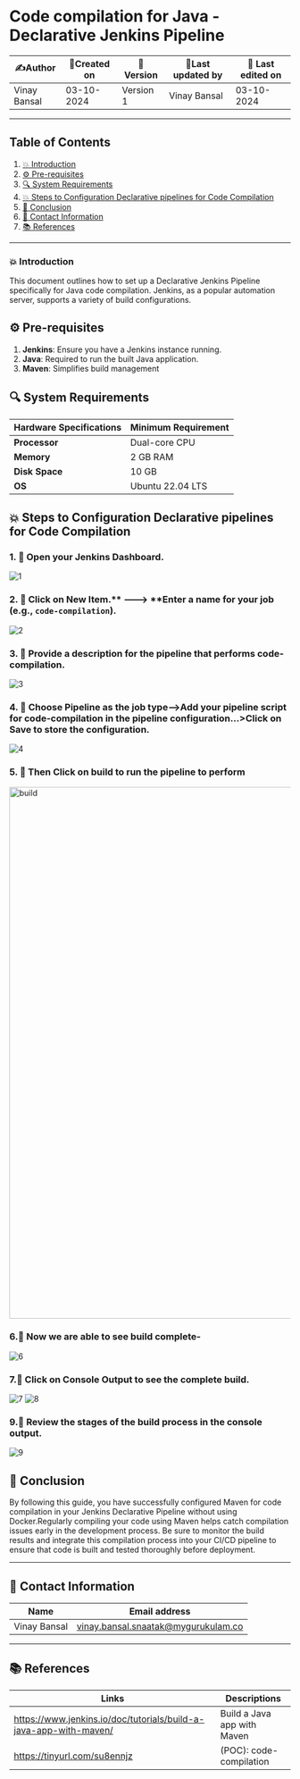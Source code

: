 
# Code compilation for Java - Declarative Jenkins Pipeline  


| ✍️Author      | 📅Created on  |📌 Version    | 📝Last updated by |📅 Last edited on |
|-------------|-------------|------------|-----------------|----------------|
| Vinay Bansal | 03-10-2024  | Version 1  | Vinay Bansal    | 03-10-2024     |

---
## Table of Contents
1. [💥 Introduction](#-introduction)
2. [⚙ Pre-requisites](#-pre-requisites)
3. [🔍 System Requirements](#-system-requirements)
4. [💥 Steps to Configuration Declarative pipelines for Code Compilation](#-steps-to-configuration-declarative-pipelines-for-code-compilation)
5. [📛 Conclusion](#-conclusion)
6. [📧 Contact Information](#-contact-information)
7. [📚 References](#-references)

---
### 💥 Introduction
This document outlines how to set up a Declarative Jenkins Pipeline specifically for Java code compilation. Jenkins, as a popular automation server, supports a variety of build configurations.


## ⚙ Pre-requisites
1. **Jenkins**: Ensure you have a Jenkins instance running.
2. **Java**: Required to run the built Java application.
3. **Maven**: Simplifies build management

## 🔍 System Requirements
| Hardware Specifications | Minimum Requirement  |
|-------------------|---------------------------|
| **Processor**     | Dual-core CPU             | 
| **Memory**        | 2 GB RAM                  | 
| **Disk Space**    | 10 GB                      | 
| **OS**            |Ubuntu 22.04 LTS           |


## 💥 Steps to Configuration Declarative pipelines for Code Compilation

### 1. 🚀 Open your Jenkins Dashboard.
![1](https://github.com/user-attachments/assets/59bb5e6e-68e1-4d41-8147-cd7acceeb2d8)

### 2. 🚀 Click on **New Item**.** ---> **Enter a name for your job (e.g., `code-compilation`).
![2](https://github.com/user-attachments/assets/2621f7b3-9ff8-42c6-b1f8-cb5e75387db5)

### 3. 🚀 Provide a description for the pipeline that performs code-compilation.
![3](https://github.com/user-attachments/assets/4cce2993-aeb1-469c-b97c-e3b644c3bf41)

### 4. 🚀 Choose Pipeline as the job type-->Add your pipeline script for code-compilation in the pipeline configuration...>Click on Save to store the configuration.
![4](https://github.com/user-attachments/assets/86687d99-016f-4ec7-9132-addffb296fcd)



### 5. 🚀 Then Click on build to run the pipeline to perform
<img width="952" alt="build" src="https://github.com/user-attachments/assets/8e0b140e-3cb9-4b40-babd-75fb6963a653">

### 6.🚀 Now we are able to see build complete-
![6](https://github.com/user-attachments/assets/edc403b0-0e63-4aca-8ce9-aa7ec6a5fe6c)

### 7.🚀 Click on Console Output to see the complete build.
![7](https://github.com/user-attachments/assets/e03d8595-d089-4a88-b812-6f1f75ca8d39)
![8](https://github.com/user-attachments/assets/154334b8-c48a-4fa4-a9b8-460e021c7682)




### 9.🚀 Review the stages of the build process in the console output.
![9](https://github.com/user-attachments/assets/6ea6223c-57c6-4888-83e9-eff267caf0f8)


## 📛 Conclusion

By following this guide, you have successfully configured Maven for code compilation in your Jenkins Declarative Pipeline without using Docker.Regularly compiling your code using Maven helps catch compilation issues early in the development process. Be sure to monitor the build results and integrate this compilation process into your CI/CD pipeline to ensure that code is built and tested thoroughly before deployment.

---

##  📧 Contact Information
| Name | Email address|
|------|---------------------|
| Vinay Bansal | vinay.bansal.snaatak@mygurukulam.co |

---
## 📚 References
| Links | Descriptions|
|------|---------------------|
|https://www.jenkins.io/doc/tutorials/build-a-java-app-with-maven/|Build a Java app with Maven |
|https://tinyurl.com/su8ennjz|(POC): code-compilation |
